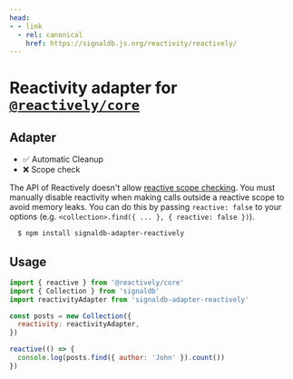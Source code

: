 ```yaml
---
head:
- - link
  - rel: canonical
    href: https://signaldb.js.org/reactivity/reactively/
---
```

# Reactivity adapter for [`@reactively/core`](https://github.com/modderme123/reactively)

## Adapter

* ✅ Automatic Cleanup 
* ❌ Scope check

The API of Reactively doesn't allow [reactive scope checking](/reactivity/#reactivity-libraries).
You must manually disable reactivity when making calls outside a reactive scope to avoid memory leaks. You can do this by passing `reactive: false` to your options (e.g. `<collection>.find({ ... }, { reactive: false })`).

```bash
  $ npm install signaldb-adapter-reactively
```

## Usage

```js
import { reactive } from '@reactively/core'
import { Collection } from 'signaldb'
import reactivityAdapter from 'signaldb-adapter-reactively'

const posts = new Collection({
  reactivity: reactivityAdapter,
})

reactive(() => {
  console.log(posts.find({ author: 'John' }).count())
})
```
